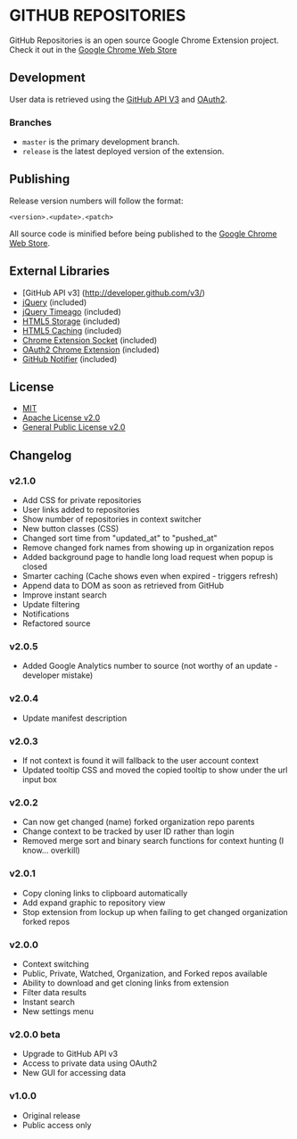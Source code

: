 GITHUB REPOSITORIES
===================
GitHub Repositories is an open source Google Chrome Extension project.
Check it out in the [Google Chrome Web Store](https://chrome.google.com/webstore/detail/jgekomkdphbcbfpnfjgcmjnnhfikinmn)

Development
-----------
User data is retrieved using the [GitHub API V3](http://developer.github.com/v3/) and [OAuth2](http://oauth.net/2/).

### Branches ###
- `master` is the primary development branch.
- `release` is the latest deployed version of the extension.

Publishing
----------
Release version numbers will follow the format:

`<version>.<update>.<patch>`

All source code is minified before being published to the [Google Chrome Web Store](https://chrome.google.com/webstore/detail/jgekomkdphbcbfpnfjgcmjnnhfikinmn).

External Libraries
------------------
- [GitHub API v3] (http://developer.github.com/v3/)
- [jQuery](https://github.com/jquery/jquery) (included)
- [jQuery Timeago](https://github.com/rmm5t/jquery-timeago) (included)
- [HTML5 Storage](https://github.com/jjNford/html5-storage) (included)
- [HTML5 Caching](https://github.com/jjNford/html5-caching) (included)
- [Chrome Extension Socket](https://github.com/jjNford/chrome-extension-socket) (included)
- [OAuth2 Chrome Extension](https://github.com/jjNford/oauth2-chrome-extension) (included)
- [GitHub Notifier](https://github.com/sindresorhus/GitHub-Notifier) (included)

License
-------
- [MIT](http://www.opensource.org/licenses/mit-license.php)
- [Apache License v2.0](http://www.apache.org/licenses/LICENSE-2.0.html)
- [General Public License v2.0](http://www.opensource.org/licenses/gpl-2.0.php)

Changelog
---------

### v2.1.0
- Add CSS for private repositories
- User links added to repositories
- Show number of repositories in context switcher
- New button classes (CSS)
- Changed sort time from "updated_at" to "pushed_at"
- Remove changed fork names from showing up in organization repos
- Added background page to handle long load request when popup is closed
- Smarter caching (Cache shows even when expired - triggers refresh)
- Append data to DOM as soon as retrieved from GitHub
- Improve instant search
- Update filtering
- Notifications
- Refactored source

### v2.0.5
- Added Google Analytics number to source (not worthy of an update - developer mistake)

### v2.0.4
- Update manifest description

### v2.0.3
- If not context is found it will fallback to the user account context
- Updated tooltip CSS and moved the copied tooltip to show under the url input box

### v2.0.2
- Can now get changed (name) forked organization repo parents
- Change context to be tracked by user ID rather than login
- Removed merge sort and binary search functions for context hunting (I know... overkill)

### v2.0.1
- Copy cloning links to clipboard automatically
- Add expand graphic to repository view
- Stop extension from lockup up when failing to get changed organization forked repos

### v2.0.0
- Context switching
- Public, Private, Watched, Organization, and Forked repos available
- Ability to download and get cloning links from extension
- Filter data results
- Instant search
- New settings menu

### v2.0.0 beta
- Upgrade to GitHub API v3
- Access to private data using OAuth2
- New GUI for accessing data

### v1.0.0
- Original release
- Public access only